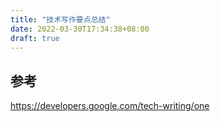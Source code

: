 ```yaml
---
title: "技术写作要点总结"
date: 2022-03-30T17:34:38+08:00
draft: true
---
```


##

## 参考

https://developers.google.com/tech-writing/one
